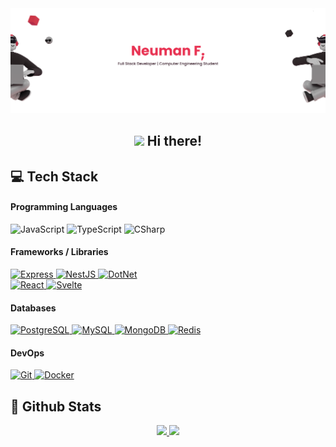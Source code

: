 <img src="images/header.png">

<h2 align="center"> <img src="https://media.giphy.com/media/hvRJCLFzcasrR4ia7z/giphy.gif" width="25px"> Hi there!</h2>

## 💻 Tech Stack

#### Programming Languages

<img src="https://img.shields.io/badge/JavaScript-381D2A?style=flat-square&logo=javascript&logoColor=E83151" alt="JavaScript" /> <img src="https://img.shields.io/badge/TypeScript-381D2A?style=flat-square&logo=typescript&logoColor=E83151" alt="TypeScript" /> <img src="https://img.shields.io/badge/CSharp-381D2A?style=flat-square&logo=csharp&logoColor=E83151" alt="CSharp" />

#### Frameworks / Libraries

<a href="https://expressjs.com/">
  <img src="https://img.shields.io/badge/Express-381D2A?style=flat-square&logo=express&logoColor=E83151" alt="Express" />  
</a>
<a href="https://nextjs.org/">
  <img src="https://img.shields.io/badge/NestJS-381D2A?style=flat-square&logo=nestjs&logoColor=E83151" alt="NestJS" />
</a>
<a href="https://dotnet.microsoft.com/en-us/">
  <img src="https://img.shields.io/badge/DotNet-381D2A?style=flat-square&logo=dotnet&logoColor=E83151" alt="DotNet" />
</a>
<br/>
<a href="https://reactjs.org/">
  <img src="https://img.shields.io/badge/React-381D2A?style=flat-square&logo=react&logoColor=E83151" alt="React" />
</a>
<a href="https://svelte.dev/">
  <img src="https://img.shields.io/badge/Svelte-381D2A?style=flat-square&logo=svelte&logoColor=E83151" alt="Svelte" />
</a>

#### Databases

<a href="https://www.postgresql.org/">
  <img src="https://img.shields.io/badge/PostgreSQL-381D2A?style=flat-square&logo=postgresql&logoColor=E83151" alt="PostgreSQL" />
</a>
<a href="https://www.mysql.com/">
  <img src="https://img.shields.io/badge/MySQL-381D2A?style=flat-square&logo=mysql&logoColor=E83151" alt="MySQL" />
</a>
<a href="https://www.mongodb.com/">
  <img src="https://img.shields.io/badge/MongoDB-381D2A?style=flat-square&logo=mongodb&logoColor=E83151" alt="MongoDB" />
</a>
<a href="https://redis.io/">
  <img src="https://img.shields.io/badge/Redis-381D2A?style=flat-square&logo=redis&logoColor=E83151" alt="Redis" />
</a>

#### DevOps

<a href="https://git-scm.com/">
  <img src="https://img.shields.io/badge/Git-381D2A?style=flat-square&logo=git&logoColor=E83151" alt="Git" />  
</a>
<a href="https://www.docker.com/">
  <img src="https://img.shields.io/badge/Docker-381D2A?style=flat-square&logo=docker&logoColor=E83151" alt="Docker" />
</a>

## 📃 Github Stats

<div align="center">
  <a href="https://github.com/neumanf" height="200">
    <img height="180em" src="https://github-readme-stats.vercel.app/api?username=neumanf&theme=buefy&show_icons=true&include_all_commits=true&title_color=E83151&icon_color=E83151" />
  </a>
  <a href="https://github.com/neumanf" height="200">
    <img height="180em" src="https://github-readme-stats.vercel.app/api/top-langs/?username=neumanf&theme=buefy&layout=compact&title_color=E83151&icon_color=E83151" />
  </a>
</div>

